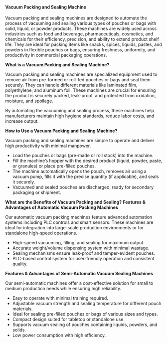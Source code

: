 #### **Vacuum Packing and Sealing Machine**

Vacuum packing and sealing machines are designed to automate the process of vacuuming and sealing various types of pouches or bags with solid, liquid, or powder products. These machines are widely used across industries such as food and beverage, pharmaceuticals, cosmetics, and chemicals for their efficiency, precision, and ability to extend product shelf life. They are ideal for packing items like snacks, spices, liquids, pastes, and powders in flexible pouches or bags, ensuring freshness, uniformity, and productivity in commercial packaging operations.

**What is a Vacuum Packing and Sealing Machine?**

Vacuum packing and sealing machines are specialized equipment used to remove air from pre-formed or roll-fed pouches or bags and seal them securely. They can handle different materials like laminated film, polyethylene, and aluminum foil. These machines are crucial for ensuring the product is securely packed, leak-proof, and protected from oxidation, moisture, and spoilage.

By automating the vacuuming and sealing process, these machines help manufacturers maintain high hygiene standards, reduce labor costs, and increase output.

**How to Use a Vacuum Packing and Sealing Machine?**

Vacuum packing and sealing machines are simple to operate and deliver high productivity with minimal manpower.

- Load the pouches or bags (pre-made or roll stock) into the machine.
- Fill the machine’s hopper with the desired product (liquid, powder, paste, or granules) or place pre-filled pouches.
- The machine automatically opens the pouch, removes air using a vacuum pump, fills it with the precise quantity (if applicable), and seals it securely.
- Vacuumed and sealed pouches are discharged, ready for secondary packaging or shipment.

**What are the Benefits of Vacuum Packing and Sealing?**
**Features & Advantages of Automatic Vacuum Packing Machines**

Our automatic vacuum packing machines feature advanced automation systems including PLC controls and smart sensors. These machines are ideal for integration into large-scale production environments or for standalone high-speed operations.

- High-speed vacuuming, filling, and sealing for maximum output.
- Accurate weight/volume dispensing system with minimal wastage.
- Sealing mechanisms ensure leak-proof and tamper-evident pouches.
- PLC-based control system for user-friendly operation and consistent quality.

**Features & Advantages of Semi-Automatic Vacuum Sealing Machines**

Our semi-automatic machines offer a cost-effective solution for small to medium production needs while ensuring high reliability.

- Easy to operate with minimal training required.
- Adjustable vacuum strength and sealing temperature for different pouch materials.
- Ideal for sealing pre-filled pouches or bags of various sizes and types.
- Compact design suited for tabletop or standalone use.
- Supports vacuum sealing of pouches containing liquids, powders, and solids.
- Low power consumption with high efficiency.